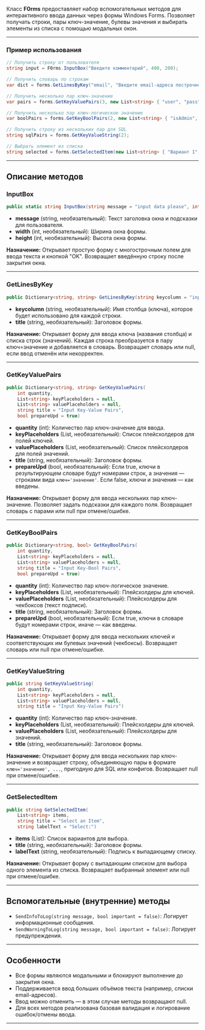 

Класс **F0rms** предоставляет набор вспомогательных методов для интерактивного ввода данных через формы Windows Forms. Позволяет получать строки, пары ключ-значение, булевы значения и выбирать элементы из списка с помощью модальных окон.

---

### Пример использования

```csharp
// Получить строку от пользователя
string input = F0rms.InputBox("Введите комментарий", 400, 200);

// Получить словарь по строкам
var dict = forms.GetLinesByKey("email", "Введите email-адреса построчно");

// Получить несколько пар ключ-значение
var pairs = forms.GetKeyValuePairs(3, new List<string> { "user", "pass", "domain" });

// Получить несколько пар ключ-логическое значение
var boolPairs = forms.GetKeyBoolPairs(2, new List<string> { "isAdmin", "isActive" });

// Получить строку из нескольких пар для SQL
string sqlPairs = forms.GetKeyValueString(2);

// Выбрать элемент из списка
string selected = forms.GetSelectedItem(new List<string> { "Вариант 1", "Вариант 2" });
```


---

## Описание методов

### InputBox

```csharp
public static string InputBox(string message = "input data please", int width = 600, int height = 600)
```

- **message** (string, необязательный): Текст заголовка окна и подсказки для пользователя.
- **width** (int, необязательный): Ширина окна формы.
- **height** (int, необязательный): Высота окна формы.

**Назначение:**
Открывает простую форму с многострочным полем для ввода текста и кнопкой "OK". Возвращает введённую строку после закрытия окна.

---

### GetLinesByKey

```csharp
public Dictionary<string, string> GetLinesByKey(string keycolumn = "input Column Name", string title = "Input data line per line")
```

- **keycolumn** (string, необязательный): Имя столбца (ключа), которое будет использовано для каждой строки.
- **title** (string, необязательный): Заголовок формы.

**Назначение:**
Открывает форму для ввода ключа (названия столбца) и списка строк (значений). Каждая строка преобразуется в пару ключ=значение и добавляется в словарь. Возвращает словарь или null, если ввод отменён или некорректен.

---

### GetKeyValuePairs

```csharp
public Dictionary<string, string> GetKeyValuePairs(
    int quantity,
    List<string> keyPlaceholders = null,
    List<string> valuePlaceholders = null,
    string title = "Input Key-Value Pairs",
    bool prepareUpd = true)
```

- **quantity** (int): Количество пар ключ-значение для ввода.
- **keyPlaceholders** (List<string>, необязательный): Список плейсхолдеров для полей ключей.
- **valuePlaceholders** (List<string>, необязательный): Список плейсхолдеров для полей значений.
- **title** (string, необязательный): Заголовок формы.
- **prepareUpd** (bool, необязательный): Если true, ключи в результирующем словаре будут номерами строк, а значения — строками вида `ключ='значение'`. Если false, ключи и значения — как введены.

**Назначение:**
Открывает форму для ввода нескольких пар ключ-значение. Позволяет задать подсказки для каждого поля. Возвращает словарь с парами или null при отмене/ошибке.

---

### GetKeyBoolPairs

```csharp
public Dictionary<string, bool> GetKeyBoolPairs(
    int quantity,
    List<string> keyPlaceholders = null,
    List<string> valuePlaceholders = null,
    string title = "Input Key-Bool Pairs",
    bool prepareUpd = true)
```

- **quantity** (int): Количество пар ключ-логическое значение.
- **keyPlaceholders** (List<string>, необязательный): Плейсхолдеры для ключей.
- **valuePlaceholders** (List<string>, необязательный): Плейсхолдеры для чекбоксов (текст подписи).
- **title** (string, необязательный): Заголовок формы.
- **prepareUpd** (bool, необязательный): Если true, ключи в словаре будут номерами строк, иначе — как введены.

**Назначение:**
Открывает форму для ввода нескольких ключей и соответствующих им булевых значений (чекбоксы). Возвращает словарь или null при отмене/ошибке.

---

### GetKeyValueString

```csharp
public string GetKeyValueString(
    int quantity,
    List<string> keyPlaceholders = null,
    List<string> valuePlaceholders = null,
    string title = "Input Key-Value Pairs")
```

- **quantity** (int): Количество пар ключ-значение.
- **keyPlaceholders** (List<string>, необязательный): Плейсхолдеры для ключей.
- **valuePlaceholders** (List<string>, необязательный): Плейсхолдеры для значений.
- **title** (string, необязательный): Заголовок формы.

**Назначение:**
Открывает форму для ввода нескольких пар ключ-значение и возвращает строку, объединяющую пары в формате `ключ='значение', ...`, пригодную для SQL или конфигов. Возвращает null при отмене/ошибке.

---

### GetSelectedItem

```csharp
public string GetSelectedItem(
    List<string> items,
    string title = "Select an Item",
    string labelText = "Select:")
```

- **items** (List<string>): Список вариантов для выбора.
- **title** (string, необязательный): Заголовок формы.
- **labelText** (string, необязательный): Подпись к выпадающему списку.

**Назначение:**
Открывает форму с выпадающим списком для выбора одного элемента из списка. Возвращает выбранный элемент или null при отмене/ошибке.

---

## Вспомогательные (внутренние) методы

- `SendInfoToLog(string message, bool important = false)`: Логирует информационные сообщения.
- `SendWarningToLog(string message, bool important = false)`: Логирует предупреждения.

---

## Особенности

- Все формы являются модальными и блокируют выполнение до закрытия окна.
- Поддерживается ввод больших объёмов текста (например, списки email-адресов).
- Ввод можно отменить — в этом случае методы возвращают null.
- Для всех методов реализована базовая валидация и логирование ошибок/отмены ввода.

---



